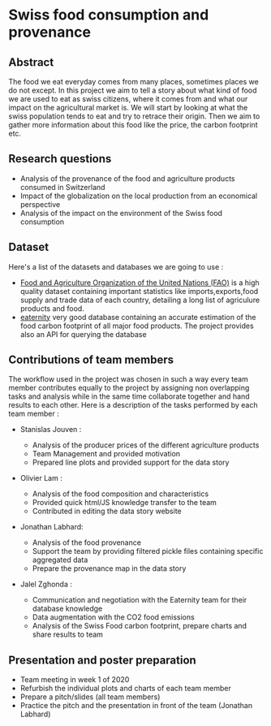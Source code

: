 # Swiss food consumption and provenance

## Abstract
The food we eat everyday comes from many places, sometimes places we do not except. In this project we aim to tell a story about what kind of food we are used to eat as swiss citizens, where it comes from and what our impact on the agricultural market is. We will start by looking at what the swiss population tends to eat and try to retrace their origin. Then we aim to gather more information about this food like the price, the carbon footprint etc.

## Research questions
- Analysis of the provenance of the food and agriculture products consumed in Switzerland
- Impact of the globalization on the local production from an economical perspective 
- Analysis of the impact on the environment of the Swiss food consumption 

## Dataset
Here's a list of the datasets and databases we are going to use :

- [Food and Agriculture Organization of the United Nations (FAO)](https://www.kaggle.com/unitednations/global-food-agriculture-statistics)
is a high quality dataset containing important statistics like imports,exports,food supply and trade data of each country, detailing a long list of agriculure products and food. 
- [eaternity](https://eaternity.org/foodprint/database) very good database containing an accurate estimation of the food carbon footprint of all major food products. The project provides also an API for querying the database

## Contributions of team members 
The workflow used in the project was chosen in such a way every team member contributes equally to the project by assigning non overlapping tasks and analysis while in the same time collaborate together and hand results to each other. 
Here is a description of the tasks performed by each team member :

- Stanislas Jouven :
  - Analysis of the producer prices of the different agriculture products 
  - Team Management and provided motivation
  - Prepared line plots and provided support for the data story 
  
  
- Olivier Lam :
  - Analysis of the food composition and characteristics 
  - Provided quick html/JS knowledge transfer to the team
  - Contributed in editing the data story website

- Jonathan Labhard:
  - Analysis of the food provenance
  - Support the team by providing filtered pickle files containing specific aggregated data
  - Prepare the provenance map in the data story

- Jalel Zghonda :
  - Communication and negotiation with the Eaternity team for their database knowledge 
  - Data augmentation with the CO2 food emissions 
  - Analysis of the Swiss Food carbon footprint, prepare charts and share results to team
  
 ## Presentation and poster preparation
 - Team meeting in week 1 of 2020 
 - Refurbish the individual plots and charts of each team member
 - Prepare a pitch/slides (all team members)
 - Practice the pitch and the presentation in front of the team (Jonathan Labhard)
